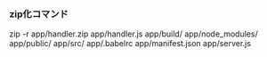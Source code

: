 ### zip化コマンド
zip -r app/handler.zip app/handler.js app/build/ app/node_modules/ app/public/ app/src/ app/.babelrc app/manifest.json app/server.js

